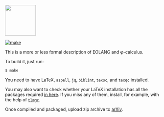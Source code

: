 <img src="https://rawgithub.com/yegor256/elegantobjects/master/cactus.svg" height="100px"/>

[![make](https://github.com/objectionary/eo/actions/workflows/latexmk.yml/badge.svg)](https://github.com/objectionary/eo/actions/workflows/latexmk.yml)

This is a more or less formal description of EOLANG and φ-calculus.

To build it, just run:

```bash
$ make
```

You need to have
[LaTeX](https://www.latex-project.org/get/),
[`aspell`](http://aspell.net/),
[`jq`](https://stedolan.github.io/jq/),
[`biblint`](https://github.com/Kingsford-Group/biblint),
[`texsc`](https://rubygems.org/gems/texsc),
and
[`texqc`](https://rubygems.org/gems/texqc)
installed.

You may also want to check whether your LaTeX installation has
all the packages required [in here](https://github.com/objectionary/eo/blob/master/.github/workflows/latexmk.yml).
If you miss any of them, install, for example, with the help of
[`tlmgr`](https://tug.org/texlive/tlmgr.html).

Once compiled and packaged, upload zip archive to [arXiv](https://arxiv.org/abs/2111.13384).
